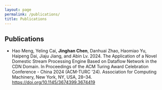```yaml
---
layout: page
permalink: /publications/
title: Publications
---
```


## Publications

- Hao Meng, Yeling Cai, **Jinghan Chen**, Danhuai Zhao, Haomiao Yu, Haipeng Dai, Jiaju Jiang, and Abin Lv. 2024. The Application of a Novel Domestic Stream Processing Engine Based on Dataflow Network in the CDN Domain. In Proceedings of the ACM Turing Award Celebration Conference - China 2024 (ACM-TURC '24). Association for Computing Machinery, New York, NY, USA, 28–34. https://doi.org/10.1145/3674399.3674419

